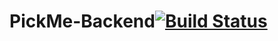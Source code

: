 # PickMe-Backend[![Build Status](https://travis-ci.org/Phantom-DSM/PickMe-Backend.svg?branch=master)](https://travis-ci.org/Phantom-DSM/PickMe-Backend)
